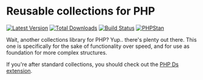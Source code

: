 # Reusable collections for PHP

[![Latest Version](https://img.shields.io/packagist/v/decodelabs/collections.svg?style=flat-square)](https://packagist.org/packages/decodelabs/collections)
[![Total Downloads](https://img.shields.io/packagist/dt/decodelabs/collections.svg?style=flat-square)](https://packagist.org/packages/decodelabs/collections)
[![Build Status](https://img.shields.io/travis/decodelabs/collections/develop.svg?style=flat-square)](https://travis-ci.org/decodelabs/collections)
[![PHPStan](https://img.shields.io/badge/PHPStan-enabled-44CC11.svg?longCache=true&style=flat-square)](https://github.com/phpstan/phpstan)

Wait, another collections library for PHP?
Yup.. there's plenty out there. This one is specifically for the sake of functionality over speed, and for use as foundation for more complex structures.

If you're after standard collections, you should check out the [PHP Ds extension](https://www.php.net/manual/en/book.ds.php).
